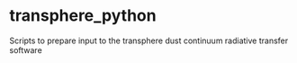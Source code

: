 transphere_python
=================

Scripts to prepare input to the transphere dust continuum radiative transfer software
